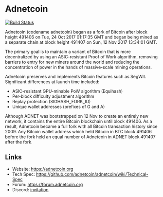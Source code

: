 # Adnetcoin

[![Build Status](https://travis-ci.org/adnetcoin/adnetcoin.svg?branch=master)](https://travis-ci.org/adnetcoin/adnetcoin)

Adnetcoin (codename adnetcoin) began as a fork of Bitcoin after block height 491406 on Tue, 24 Oct 2017 01:17:35 GMT and began being mined as a separate chain at block height 491407 on Sun, 12 Nov 2017 13:34:01 GMT.

The primary goal is to maintain a variant of Bitcoin that is more decentralized by using an ASIC-resistant Proof of Work algorithm, removing barriers to entry for new miners around the world and reducing the concentration of power in the hands of massive-scale mining operations.

Adnetcoin preserves and implements Bitcoin features such as SegWit. Significant differences at launch time included:

- ASIC-resistant GPU-minable PoW algorithm (Equihash)
- Per-block difficulty adjustment algorithm
- Replay protection (SIGHASH_FORK_ID)
- Unique wallet addresses (prefixes of G and A)

Although ADNET was bootstrapped on 12 Nov to create an entirely new network, it contains the entire Bitcoin blockchain until block 491406. As a result, Adnetcoin became a full fork with all Bitcoin transaction history since 2009. Any Bitcoin wallet address which held Bitcoin in BTC block 491406 before the fork held an equal number of Adnetcoin in ADNET block 491407 after the fork.

## Links

* Website: https://adnetcoin.org
* Tech Spec: https://github.com/adnetcoin/adnetcoin/wiki/Technical-Spec
* Forum: https://forum.adnetcoin.org
* Discord: [invitation](https://discord.gg/HmVUU6S)
